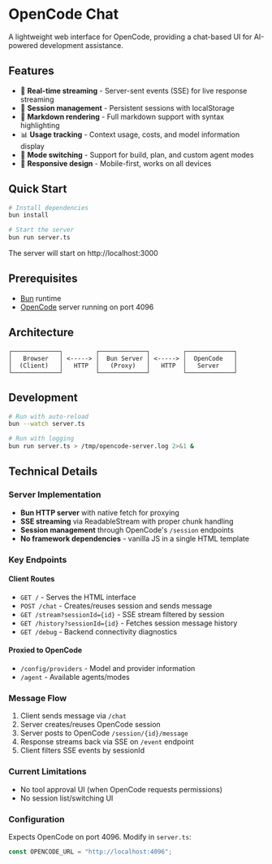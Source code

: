 # OpenCode Chat

A lightweight web interface for OpenCode, providing a chat-based UI for AI-powered development assistance.

## Features

- 🚀 **Real-time streaming** - Server-sent events (SSE) for live response streaming
- 💬 **Session management** - Persistent sessions with localStorage
- 🎨 **Markdown rendering** - Full markdown support with syntax highlighting
- 📊 **Usage tracking** - Context usage, costs, and model information display
- 🔄 **Mode switching** - Support for build, plan, and custom agent modes
- 📱 **Responsive design** - Mobile-first, works on all devices

## Quick Start

```bash
# Install dependencies
bun install

# Start the server
bun run server.ts
```

The server will start on http://localhost:3000

## Prerequisites

- [Bun](https://bun.sh) runtime
- [OpenCode](https://opencode.ai) server running on port 4096

## Architecture

```
┌─────────────┐         ┌─────────────┐         ┌─────────────┐
│   Browser   │ <-----> │  Bun Server │ <-----> │  OpenCode   │
│  (Client)   │   HTTP  │   (Proxy)   │   HTTP  │   Server    │
└─────────────┘         └─────────────┘         └─────────────┘
```

## Development

```bash
# Run with auto-reload
bun --watch server.ts

# Run with logging
bun run server.ts > /tmp/opencode-server.log 2>&1 &
```

## Technical Details

### Server Implementation
- **Bun HTTP server** with native fetch for proxying
- **SSE streaming** via ReadableStream with proper chunk handling
- **Session management** through OpenCode's `/session` endpoints
- **No framework dependencies** - vanilla JS in a single HTML template

### Key Endpoints

#### Client Routes
- `GET /` - Serves the HTML interface
- `POST /chat` - Creates/reuses session and sends message
- `GET /stream?sessionId={id}` - SSE stream filtered by session
- `GET /history?sessionId={id}` - Fetches session message history
- `GET /debug` - Backend connectivity diagnostics

#### Proxied to OpenCode
- `/config/providers` - Model and provider information
- `/agent` - Available agents/modes

### Message Flow
1. Client sends message via `/chat` 
2. Server creates/reuses OpenCode session
3. Server posts to OpenCode `/session/{id}/message`
4. Response streams back via SSE on `/event` endpoint
5. Client filters SSE events by sessionId

### Current Limitations
- No tool approval UI (when OpenCode requests permissions)
- No session list/switching UI

### Configuration
Expects OpenCode on port 4096. Modify in `server.ts`:
```javascript
const OPENCODE_URL = "http://localhost:4096";
```
